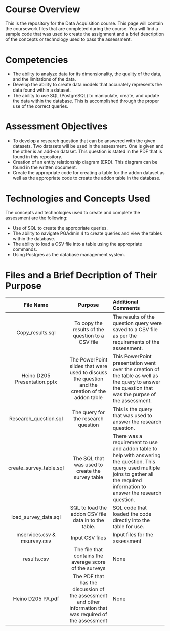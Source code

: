 # Course Overview

This is the repository for the Data Acquisition course. This page will contain the coursework files that are completed during the course.  You will find a sample code that was used to create the assignment and a brief description of the concepts or technology used to pass the assessment. 

# Competencies
- The ability to analyze data for its dimensionality, the quality of the data, and the limitations of the data.
- Develop the ability to create data models that accurately represents the data found within a dataset.
- The ability to use SQL (PostgreSQL) to manipulate, create, and update the data within the database.  This is accomplished through the proper use of the correct queries.

# Assessment Objectives
- To develop a research question that can be answered with the given datasets.  Two datasets will be used in the assessment.  One is given and the other is an add-on dataset.  This question is stated in the PDF that is found in this repository.
- Creation of an entity relationship diagram (ERD).  This diagram can be found in the written document.
- Create the appropriate code for creating a table for the addon dataset as well as the appropriate code to create the addon table in the database.

# Technologies and Concepts Used
The concepts and technologies used to create and complete the assessment are the following:
- Use of SQL to create the appropriate queries.
- The ability to navigate PGAdmin 4 to create queries and view the tables within the database.
- The ability to load a CSV file into a table using the appropriate commands.
- Using Postgres as the database management system.

# Files and a Brief Decription of Their Purpose

|**File Name**|**Purpose**|**Additional Comments**|
|:-----:|:-----:|:-----|
|Copy_results.sql| To copy the results of the question to a CSV file|The results of the question query were saved to a CSV file as per the requirements of the assessment.|
|Heino D205 Presentation.pptx| The PowerPoint slides that were used to discuss the question and the creation of the addon table| This PowerPoint presentation went over the creation of the table as well as the query to answer the question that was the purpse of the assessment.|
|Research_question.sql|The query for the research question| This is the query that was used to answer the research question.|
|create_survey_table.sql|The SQL that was used to create the survey table|  There was a requirement to use and addon table to help with answering the question.  This query used multiple joins to gather all the required information to answer the research question.|
| load_survey_data.sql | SQL to load the addon CSV file data in to the table. |  SQL code that loaded the code directly into the table for use. |
|mservices.csv & msurvey.csv | Input CSV files|  Input files for the assessment|
|results.csv|The file that contains the average score of the surveys| None|
|Heino D205 PA.pdf|The PDF that has the discussion of the assessment and other information that was required of the assessment| None|
